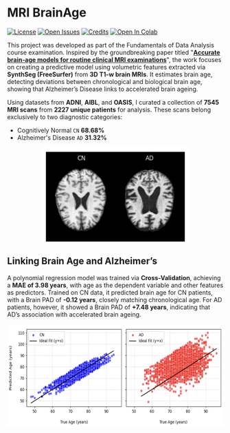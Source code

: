 # MRI BrainAge

[![License](https://img.shields.io/github/license/antonioscardace/MRI-BrainAge.svg)](https://github.com/antonioscardace/MRI-BrainAge/blob/master/LICENSE)
[![Open Issues](https://img.shields.io/github/issues/antonioscardace/MRI-BrainAge.svg)](https://github.com/antonioscardace/MRI-BrainAge/issues)
[![Credits](https://img.shields.io/badge/credits-here-green?style=flat&link=/docs/credits.txt)](/docs/credits.txt)
[![Open In Colab](https://colab.research.google.com/assets/colab-badge.svg)](https://colab.research.google.com/github/antonioscardace/MRI-BrainAge/blob/main/tutorial.ipynb)

This project was developed as part of the Fundamentals of Data Analysis course examination. Inspired by the groundbreaking paper titled "**[Accurate brain‐age models for routine clinical MRI examinations](https://www.sciencedirect.com/science/article/pii/S1053811922000015?via%3Dihub)**", the work focuses on creating a predictive model using volumetric features extracted via **SynthSeg (FreeSurfer)** from **3D T1-w brain MRIs**. It estimates brain age, detecting deviations between chronological and biological brain age, showing that Alzheimer’s Disease links to accelerated brain ageing.

Using datasets from **ADNI**, **AIBL**, and **OASIS**, I curated a collection of **7545 MRI scans** from **2227 unique patients** for analysis. These scans belong exclusively to two diagnostic categories:
* Cognitively Normal `CN` **68.68%**
* Alzheimer's Disease `AD` **31.32%**

<p align="center">
   <img src="docs/images/example.png" height="220px"/>
</p>

## Linking Brain Age and Alzheimer’s

A polynomial regression model was trained via **Cross-Validation**, achieving a **MAE of 3.98 years**, with age as the dependent variable and other features as predictors. Trained on CN data, it predicted brain age for CN patients, with a Brain PAD of **-0.12 years**, closely matching chronological age. For AD patients, however, it showed a Brain PAD of **+7.48 years**, indicating that AD’s association with accelerated brain ageing.

<p align="center">
   <img src="docs/images/ages.png" height="240px"/>
</p>